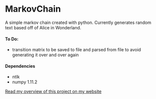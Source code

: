 # MarkovChain
A simple markov chain created with python. Currently generates random text based off of Alice in Wonderland.


#### To Do:
- transition matrix to be saved to file and parsed from file to avoid generating it over and over again

#### Dependencies
- ntlk
- numpy 1.11.2

[Read my overview of this project on my website](http://veerpalbrar.github.io/blog/2017/05/17/Markov-Chains)
